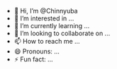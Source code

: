 - 👋 Hi, I’m @Chinnyuba
- 👀 I’m interested in ...
- 🌱 I’m currently learning ...
- 💞️ I’m looking to collaborate on ...
- 📫 How to reach me ...
- 😄 Pronouns: ...
- ⚡ Fun fact: ...

<!---
Chinnyuba/Chinnyuba is a ✨ special ✨ repository because its `README.md` (this file) appears on your GitHub profile.
You can click the Preview link to take a look at your changes.
--->
